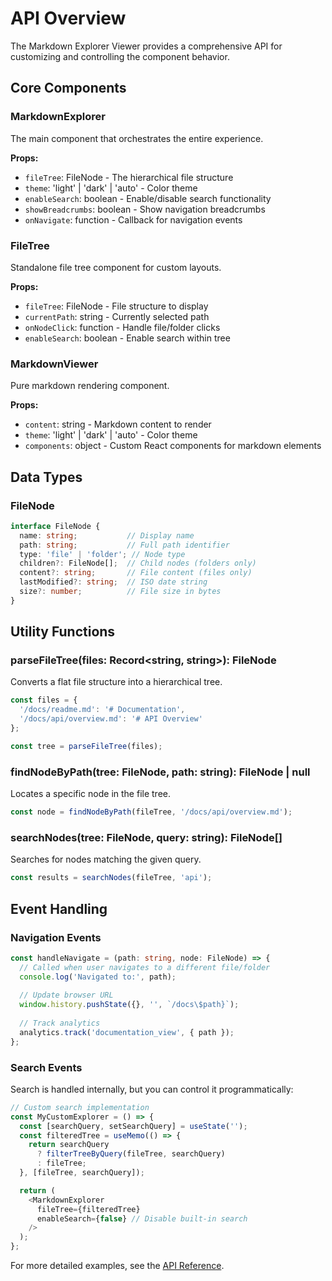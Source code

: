 # API Overview

The Markdown Explorer Viewer provides a comprehensive API for customizing and controlling the component behavior.

## Core Components

### MarkdownExplorer

The main component that orchestrates the entire experience.

**Props:**
- `fileTree`: FileNode - The hierarchical file structure
- `theme`: 'light' | 'dark' | 'auto' - Color theme
- `enableSearch`: boolean - Enable/disable search functionality
- `showBreadcrumbs`: boolean - Show navigation breadcrumbs
- `onNavigate`: function - Callback for navigation events

### FileTree

Standalone file tree component for custom layouts.

**Props:**
- `fileTree`: FileNode - File structure to display
- `currentPath`: string - Currently selected path
- `onNodeClick`: function - Handle file/folder clicks
- `enableSearch`: boolean - Enable search within tree

### MarkdownViewer

Pure markdown rendering component.

**Props:**
- `content`: string - Markdown content to render
- `theme`: 'light' | 'dark' | 'auto' - Color theme
- `components`: object - Custom React components for markdown elements

## Data Types

### FileNode

```typescript
interface FileNode {
  name: string;           // Display name
  path: string;           // Full path identifier
  type: 'file' | 'folder'; // Node type
  children?: FileNode[];  // Child nodes (folders only)
  content?: string;       // File content (files only)
  lastModified?: string;  // ISO date string
  size?: number;          // File size in bytes
}
```

## Utility Functions

### parseFileTree(files: Record<string, string>): FileNode

Converts a flat file structure into a hierarchical tree.

```typescript
const files = {
  '/docs/readme.md': '# Documentation',
  '/docs/api/overview.md': '# API Overview'
};

const tree = parseFileTree(files);
```

### findNodeByPath(tree: FileNode, path: string): FileNode | null

Locates a specific node in the file tree.

```typescript
const node = findNodeByPath(fileTree, '/docs/api/overview.md');
```

### searchNodes(tree: FileNode, query: string): FileNode[]

Searches for nodes matching the given query.

```typescript
const results = searchNodes(fileTree, 'api');
```

## Event Handling

### Navigation Events

```typescript
const handleNavigate = (path: string, node: FileNode) => {
  // Called when user navigates to a different file/folder
  console.log('Navigated to:', path);
  
  // Update browser URL
  window.history.pushState({}, '', `/docs\$path}`);
  
  // Track analytics
  analytics.track('documentation_view', { path });
};
```

### Search Events

Search is handled internally, but you can control it programmatically:

```typescript
// Custom search implementation
const MyCustomExplorer = () => {
  const [searchQuery, setSearchQuery] = useState('');
  const filteredTree = useMemo(() => {
    return searchQuery 
      ? filterTreeByQuery(fileTree, searchQuery)
      : fileTree;
  }, [fileTree, searchQuery]);

  return (
    <MarkdownExplorer
      fileTree={filteredTree}
      enableSearch={false} // Disable built-in search
    />
  );
};
```

For more detailed examples, see the [API Reference](/docs/api/reference.md).